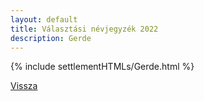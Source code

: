 ```yaml
---
layout: default
title: Választási névjegyzék 2022
description: Gerde
---
```


{% include settlementHTMLs/Gerde.html %}

[Vissza](./)